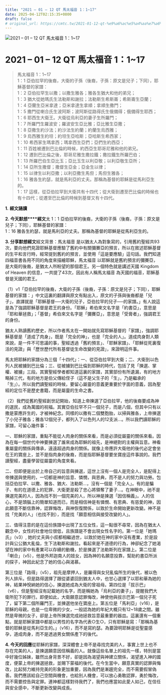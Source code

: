 ```yaml
---
title: "2021 – 01 – 12 QT 馬太福音 1：1~17"
date: 2025-04-12T02:15:35+0800
draft: false
# original_url: https://cmtc.tw/2021-01-12-qt-%e9%a6%ac%e5%a4%aa%e7%a6%8f%e9%9f%b3-1%ef%bc%9a117
---
```


![2021 – 01 – 12 QT 馬太福音 1：1~17](/images/qt.jpg   "2021 – 01 – 12 QT 馬太福音 1：1~17")

# 2021 – 01 – 12 QT 馬太福音 1：1~17

> 馬太福音 1：1~17  
> 1：1 亞伯拉罕的後裔，大衛的子孫（後裔，子孫：原文是兒子；下同），耶穌基督的家譜：  
> 1：2 亞伯拉罕生以撒；以撒生雅各；雅各生猶大和他的弟兄；  
> 1：3 猶大從她瑪氏生法勒斯和謝拉；法勒斯生希斯崙；希斯崙生亞蘭；  
> 1：4 亞蘭生亞米拿達；亞米拿達生拿順；拿順生撒門；  
> 1：5 撒門從喇合氏生波阿斯；波阿斯從路得氏生俄備得；俄備得生耶西；  
> 1：6 耶西生大衛王。大衛從烏利亞的妻子生所羅門；  
> 1：7 所羅門生羅波安；羅波安生亞比雅；亞比雅生亞撒；  
> 1：8 亞撒生約沙法；約沙法生約蘭；約蘭生烏西雅；  
> 1：9 烏西雅生約坦；約坦生亞哈斯；亞哈斯生希西家；  
> 1：10 希西家生瑪拿西；瑪拿西生亞們；亞們生約西亞；  
> 1：11 百姓被遷到巴比倫的時候，約西亞生耶哥尼雅和他的弟兄。  
> 1：12 遷到巴比倫之後，耶哥尼雅生撒拉鐵；撒拉鐵生所羅巴伯；  
> 1：13 所羅巴伯生亞比玉；亞比玉生以利亞敬；以利亞敬生亞所；  
> 1：14 亞所生撒督；撒督生亞金；亞金生以律；  
> 1：15 以律生以利亞撒；以利亞撒生馬但；馬但生雅各；  
> 1：16 雅各生約瑟，就是馬利亞的丈夫。那稱為基督的耶穌是從馬利亞生的。  
> 1：17 這樣，從亞伯拉罕到大衛共有十四代；從大衛到遷至巴比倫的時候也有十四代；從遷至巴比倫的時候到基督又有十四代。

**1.** **經文誦讀**

**2. 今天默想****經文**太 1：1 亞伯拉罕的後裔，大衛的子孫（後裔，子孫：原文是兒子；下同），耶穌基督的家譜：  
1：16 雅各生約瑟，就是馬利亞的丈夫。那稱為基督的耶穌是從馬利亞生的。

**3. 分享默想經文**經文背景：馬太福音 是以猶太人為對象寫的，引用舊約聖經共93次，要向他們見證耶穌基督應驗了舊約中有關彌賽亞的預言，所以在敘述耶穌基督的生平和言行時，經常提到舊約的預言，並使用「這是要應驗」這句話。我們知道四福音書各用不同的角度來描繪耶穌，馬太福音 以耶穌就是舊約預言的彌賽亞，是大衛的後裔，是猶太人所盼望的那個君王。另一個特色就是講述天國 Kingdom of Heaven 的信息，一共提了43次，因此有人稱馬太福音 為天國的福音，耶穌基督是天國的君王。

（1）v1「亞伯拉罕的後裔，大衛的子孫（後裔，子孫：原文是兒子；下同），耶穌基督的家譜：」中文這裏的翻譯與原文有點出入，原文的子孫與後裔都是「兒子」，直譯就是「耶穌基督──大衛的兒子，亞伯拉罕的兒子──的家譜。」有人說這是為了強調耶穌基督是君王的身份。「耶穌」希伯來文名字是「約書亞」，意思是「耶和華拯救」；「基督」希伯來文名字是「彌賽亞」，意思是「受膏者」，強調君王的身份。

猶太人熟讀舊約歷史，所以作者馬太在一開始就先寫耶穌基督的「家譜」，強調耶穌基督是「道成了肉身」，既是「完全的神」，也是「完全的人」。道成肉身對人類來說，是一件不可思議的事，聖經透過「舊約預言」、「耶穌家譜」、「耶穌從死裏復活的見證」與「歷世歷代所有基督徒生命改變的見證」，來證明這件事。

馬太把耶穌的家譜分為三個「十四代」：一、從亞伯拉罕到大衛；二、大衛到以色列人民被擄到巴比倫；三、從被擄到巴比倫到耶穌的時代，包括了見「揀選、掌權、被擄」三段。其實聖經學者都知道這裏的家譜，其實部份有所遺漏，有的地方略掉三代，有的地方是伯父傳給侄子（這不是父生子的「生」，乃是繼承的「生」）。所以我們讀聖經的時候，要留心屬靈的意義更重要於字面的意義，因為聖經的定位不是歷史書籍，而是屬靈的生命之書。

（2）我們從舊約聖經創世記開始，知道上帝揀選了亞伯拉罕，他的後裔要成為神的選民，成為萬國的祝福。其實亞伯拉罕不只一個兒子，而是八個，但其中只有以撒是蒙應許生的，才被神紀念。同樣的以撒有二個雙胞胎，以掃與雅各，上帝揀選了小兒子雅各；雅各12個兒子，都列入了以色列人的12支派…。所以我們讀耶穌的家譜，可留心幾件事：

一、耶穌的家譜，重點不能從人肉身的關係來看，而是必須從屬靈的關係來看。因為在每一個世代中神要揀選了誰來成為耶穌的祖先，是神絕對的主權與旨意。神看重屬靈的關係與傳承，遠遠超過肉身的關係。就像上帝應許大衛他的後代必定會坐在王的寶座上，並不是指肉身的後裔，而是指耶穌基督要坐寶座這件事說的。我們讀聖經，盡量學習從屬靈的角度來看。

二、但即便是出於上帝自己的旨意與揀選，這世上沒有一個人是完全人，是配得上帝揀選與使用的，一切都是神的旨意、憐憫，與恩典，而不是人的努力與功勞。包括亞伯拉罕、以撒、雅各、猶大、法勒斯…，沒有一個是「完全人」。有的是騙子、有的在道德上的犯罪、大衛更是殺了忠心將領奪了妻子…。在神眼中，祂不是揀選完美的人，因為找不到一個完美的人，所以神是揀選「因信稱義」。人的信心，不是頭腦上的簡單知道而已，而是相信神是有憐憫、有恩典、有慈愛的神，因此願意不斷信靠神，認罪悔改，與神恢復關係，以致於生命開始更新改變。神不是找「完美的人」（也找不到），而是找「願意相信與接受改變的人」。

三、值得注意的是在這份族譜中出現了五位女性，這一點很不尋常，因為在猶太人觀念中，女性的社會地位很低，且族譜是不會出現女性名字的。第一位是「她瑪氏」（v3）, 她的丈夫與小叔都相繼過世，以致於她在神的家中沒有產業，於是設計與公公猶大亂倫，生下法勒斯和謝拉。看起來是不道德的行為，神卻紀念了她渴望在神的家中有產業可以存續的動機，於是揀選了法勒斯列在家譜上。第二位是「喇合」（v5），他是外邦迦南人的妓女，因為神的名願意投靠，幫助約書亞所派的探子，神因此紀念了她的信心與渴慕。

第三位是「路得」（v5），祖先是摩押人，是羅得與女兒亂倫所生的後代，被以色列人排斥。但是路得選擇了跟從婆婆回到猶太人中，也甘心選擇了以耶和華為她的神，結果神悅納她的信心，揀選她成為大衛的曾祖母。第四位是「拔示巴」（v6），但是聖經沒有記載她的名字，而是稱她為「烏利亞的妻子」，提醒我們大衛所犯下的罪行。即便如此，大衛願意認罪悔改，神使他與拔示巴第一個兒子死了，留下第二個所羅門王，並揀選他坐在寶座上。第五位是「馬利亞」（v16），是耶穌的母親，也是一位卑微的少女，一般認為她的年紀大概只有12~18歲之間。雖然是卑微的女子，卻是上帝所揀選完成祂拯救旨意最重要的器皿。這裏還有一個重點，就是耶穌家譜中都是以男性的名字為代表○生○，只有耶穌是寫：「那稱為基督的耶穌是從馬利亞生的。」（v16），而不是寫約瑟。為要證明耶穌是從聖靈感孕，道成肉身，而不是透過男女關係產下的後代。

**4. 今天的回應**從耶穌的家譜，深深體會上帝不是尋找完美的人，事實上世上也不存在完美的人，是揀選願意因信稱義的人。就像這些名單上的祖先一樣，特別是當中好幾位姊妹，雖然出身背景不好，卻是因為渴望與神建立關係，渴望進入神的國度，便蒙上帝的揀選拯救，並賜下蒙福的後代。在今生當中，願意真實的認罪與悔改，比起努力維持完美的形象更加重要，因為我們是漸趨完全，而不需要假冒偽善。我們應該給自己空間與機會，也給別人機會，可以放心勇敢認罪，勇於悔改，而不需要控告與定罪。連神都這樣對待我們了，我們也應當如此愛人如己，在信任與安全感中，不斷更新改變與成長。